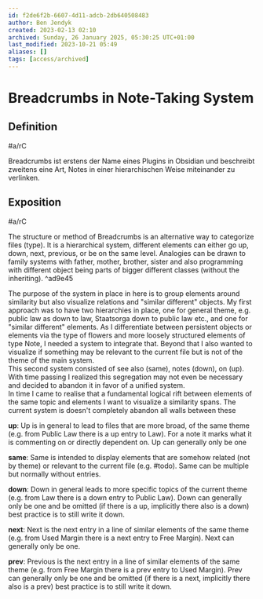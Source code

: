 ```yaml
---
id: f2de6f2b-6607-4d11-adcb-2db640508483
author: Ben Jendyk
created: 2023-02-13 02:10
archived: Sunday, 26 January 2025, 05:30:25 UTC+01:00
last_modified: 2023-10-21 05:49
aliases: []
tags: [access/archived] 
---
```


# Breadcrumbs in Note-Taking System

## Definition

#a/rC 

Breadcrumbs ist erstens der Name eines Plugins in Obsidian und beschreibt zweitens eine Art, Notes in einer hierarchischen Weise miteinander zu verlinken.  

## Exposition

#a/rC

The structure or method of Breadcrumbs is an alternative way to categorize files (type). It is a hierarchical system, different elements can either go up, down, next, previous, or be on the same level. Analogies can be drawn to family systems with father, mother, brother, sister and also programming with different object being parts of bigger different classes (without the inheriting). ^ad9e45

The purpose of the system in place in here is to group elements around similarity but also visualize relations and "similar different" objects. My first approach was to have two hierarchies in place, one for general theme, e.g. public law as down to law, Staatsorga down to public law etc., and one for "similar different" elements. As I differentiate between persistent objects or elements via the type of flowers and more loosely structured elements of type Note, I needed a system to integrate that. Beyond that I also wanted to visualize if something may be relevant to the current file but is not of the theme of the main system.  
This second system consisted of see also (same), notes (down), on (up).  
With time passing I realized this segregation may not even be necessary and decided to abandon it in favor of a unified system.  
In time I came to realise that a fundamental logical rift between elements of the same topic and elements I want to visualize a similarity spans. The current system is doesn't completely abandon all walls between these 

**up**: Up is in general to lead to files that are more broad, of the same theme (e.g. from Public Law there is a up entry to Law). For a note it marks what it is commenting on or directly dependent on. Up can generally only be one

**same**: Same is intended to display elements that are somehow related (not by theme) or relevant to the current file (e.g. #todo). Same can be multiple but normally without entries.

**down**: Down in general leads to more specific topics of the current theme (e.g. from Law there is a down entry to Public Law). Down can generally only be one and be omitted (if there is a up, implicitly there also is a down) best practice is to still write it down.

**next**: Next is the next entry in a line of similar elements of the same theme (e.g. from Used Margin there is a next entry to Free Margin). Next can generally only be one.

**prev**: Previous is the next entry in a line of similar elements of the same theme (e.g. from Free Margin there is a prev entry to Used Margin). Prev can generally only be one and be omitted (if there is a next, implicitly there also is a prev) best practice is to still write it down.
